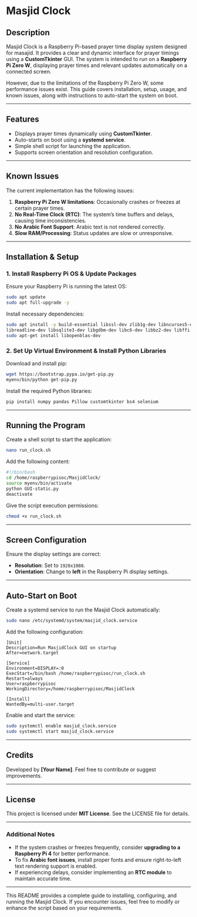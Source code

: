 # Masjid Clock

## Description
Masjid Clock is a Raspberry Pi-based prayer time display system designed for masajid. It provides a clear and dynamic interface for prayer timings using a **CustomTkinter** GUI. The system is intended to run on a **Raspberry Pi Zero W**, displaying prayer times and relevant updates automatically on a connected screen.

However, due to the limitations of the Raspberry Pi Zero W, some performance issues exist. This guide covers installation, setup, usage, and known issues, along with instructions to auto-start the system on boot.

---

## Features
- Displays prayer times dynamically using **CustomTkinter**.
- Auto-starts on boot using a **systemd service**.
- Simple shell script for launching the application.
- Supports screen orientation and resolution configuration.

---

## Known Issues
The current implementation has the following issues:
1. **Raspberry Pi Zero W limitations**: Occasionally crashes or freezes at certain prayer times.
2. **No Real-Time Clock (RTC)**: The system’s time buffers and delays, causing time inconsistencies.
3. **No Arabic Font Support**: Arabic text is not rendered correctly.
4. **Slow RAM/Processing**: Status updates are slow or unresponsive.

---

## Installation & Setup
### 1. Install Raspberry Pi OS & Update Packages
Ensure your Raspberry Pi is running the latest OS:
```bash
sudo apt update
sudo apt full-upgrade -y
```
Install necessary dependencies:
```bash
sudo apt install -y build-essential libssl-dev zlib1g-dev libncurses5-dev libncursesw5-dev \
libreadline-dev libsqlite3-dev libgdbm-dev libc6-dev libbz2-dev libffi-dev
sudo apt-get install libopenblas-dev
```

### 2. Set Up Virtual Environment & Install Python Libraries
Download and install pip:
```bash
wget https://bootstrap.pypa.io/get-pip.py
myenv/bin/python get-pip.py
```

Install the required Python libraries:
```bash
pip install numpy pandas Pillow customtkinter bs4 selenium
```

---

## Running the Program
Create a shell script to start the application:
```bash
nano run_clock.sh
```
Add the following content:
```bash
#!/bin/bash
cd /home/raspberrypisoc/MasjidClock/
source myenv/bin/activate
python GUI-static.py
deactivate
```
Give the script execution permissions:
```bash
chmod +x run_clock.sh
```

---

## Screen Configuration
Ensure the display settings are correct:
- **Resolution**: Set to `1920x1080`.
- **Orientation**: Change to **left** in the Raspberry Pi display settings.

---

## Auto-Start on Boot
Create a systemd service to run the Masjid Clock automatically:
```bash
sudo nano /etc/systemd/system/masjid_clock.service
```
Add the following configuration:
```
[Unit]
Description=Run MasjidClock GUI on startup
After=network.target

[Service]
Environment=DISPLAY=:0
ExecStart=/bin/bash /home/raspberrypisoc/run_clock.sh
Restart=always
User=raspberrypisoc
WorkingDirectory=/home/raspberrypisoc/MasjidClock

[Install]
WantedBy=multi-user.target
```

Enable and start the service:
```bash
sudo systemctl enable masjid_clock.service
sudo systemctl start masjid_clock.service
```

---

## Credits
Developed by **[Your Name]**. Feel free to contribute or suggest improvements.

---

## License
This project is licensed under **MIT License**. See the LICENSE file for details.

---

### Additional Notes
- If the system crashes or freezes frequently, consider **upgrading to a Raspberry Pi 4** for better performance.
- To fix **Arabic font issues**, install proper fonts and ensure right-to-left text rendering support is enabled.
- If experiencing delays, consider implementing an **RTC module** to maintain accurate time.

---

This README provides a complete guide to installing, configuring, and running the Masjid Clock. If you encounter issues, feel free to modify or enhance the script based on your requirements.

